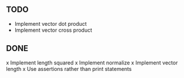 ## TODO

- Implement vector dot product
- Implement vector cross product

## DONE

x Implement length squared
x Implement normalize
x Implement vector length
x Use assertions rather than print statements
